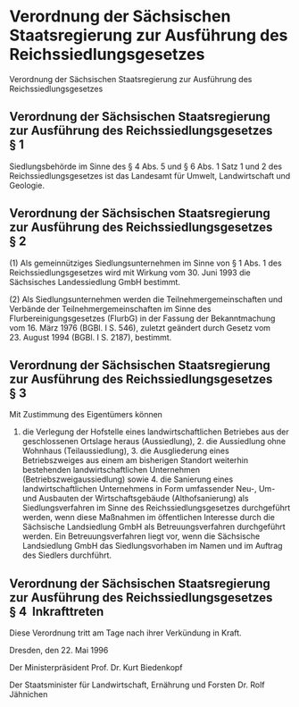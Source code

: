 # Verordnung der Sächsischen Staatsregierung zur Ausführung des Reichssiedlungsgesetzes

Verordnung der Sächsischen Staatsregierung zur Ausführung des Reichssiedlungsgesetzes

## Verordnung der Sächsischen Staatsregierung zur Ausführung des Reichssiedlungsgesetzes § 1 

Siedlungsbehörde im Sinne des § 4 Abs. 5 und § 6 Abs. 1 Satz 1 und 2 des           Reichssiedlungsgesetzes ist das Landesamt für Umwelt, Landwirtschaft und Geologie.


## Verordnung der Sächsischen Staatsregierung zur Ausführung des Reichssiedlungsgesetzes § 2 

(1) Als gemeinnütziges Siedlungsunternehmen im Sinne von § 1 Abs. 1 des           Reichssiedlungsgesetzes wird mit Wirkung vom 30. Juni 1993 die Sächsisches Landessiedlung GmbH bestimmt.

(2) Als Siedlungsunternehmen werden die Teilnehmergemeinschaften und Verbände der Teilnehmergemeinschaften im Sinne des           Flurbereinigungsgesetzes (FlurbG) in der Fassung der Bekanntmachung vom 16. März 1976 (BGBl. I S. 546), zuletzt geändert durch Gesetz vom 23. August 1994 (BGBl. I S. 2187), bestimmt.


## Verordnung der Sächsischen Staatsregierung zur Ausführung des Reichssiedlungsgesetzes § 3 

Mit Zustimmung des Eigentümers können

1. die Verlegung der Hofstelle eines landwirtschaftlichen Betriebes aus der geschlossenen Ortslage heraus (Aussiedlung), 2. die Aussiedlung ohne Wohnhaus (Teilaussiedlung), 3. die Ausgliederung eines Betriebszweiges aus einem am bisherigen Standort weiterhin bestehenden landwirtschaftlichen Unternehmen (Betriebszweigaussiedlung) sowie 4. die Sanierung eines landwirtschaftlichen Unternehmens in Form umfassender Neu-, Um- und Ausbauten der Wirtschaftsgebäude (Althofsanierung) als Siedlungsverfahren im Sinne des   Reichssiedlungsgesetzes durchgeführt werden, wenn diese Maßnahmen im öffentlichen Interesse durch die Sächsische Landsiedlung GmbH als Betreuungsverfahren durchgeführt werden. Ein Betreuungsverfahren liegt vor, wenn die Sächsische Landsiedlung GmbH das Siedlungsvorhaben im Namen und im Auftrag des Siedlers durchführt.


## Verordnung der Sächsischen Staatsregierung zur Ausführung des Reichssiedlungsgesetzes § 4  Inkrafttreten

Diese Verordnung tritt am Tage nach ihrer Verkündung in Kraft.

Dresden, den 22. Mai 1996

Der Ministerpräsident 
         Prof. Dr. Kurt Biedenkopf

Der Staatsminister für Landwirtschaft, 
         Ernährung und Forsten 
         Dr. Rolf Jähnichen

